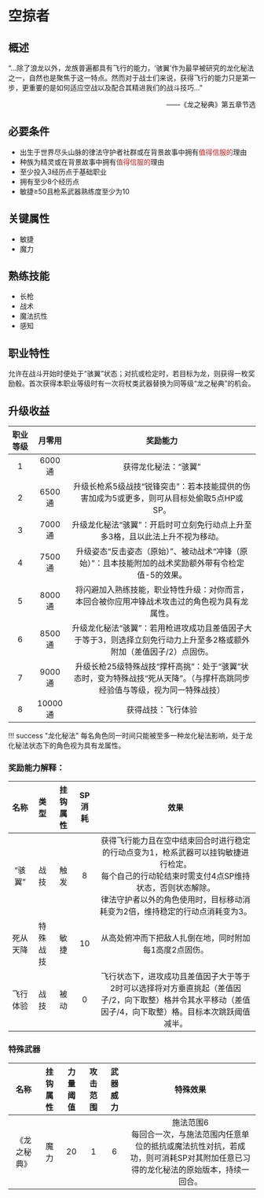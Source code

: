 # 空掠者

## 概述

“…除了浪龙以外，龙族普遍都具有飞行的能力，‘骇翼’作为最早被研究的龙化秘法之一，自然也是聚焦于这一特点。然而对于战士们来说，获得飞行的能力只是第一步，更重要的是如何适应空战以及配合其精进我们的战斗技巧…”
<div align="right">——《龙之秘典》第五章节选</div>

## 必要条件

* 出生于世界尽头山脉的律法守护者社群或在背景故事中拥有<font color="#B22222">值得信服的</font>理由
* 种族为精灵或在背景故事中拥有<font color="#B22222">值得信服的</font>理由
* 至少投入3经历点于基础职业
* 拥有至少8个经历点
* 敏捷≥50且枪系武器熟练度至少为10

## 关键属性

* 敏捷
* 魔力

## 熟练技能

* 长枪
* 战术
* 魔法抗性
* 感知
  
## 职业特性

允许在战斗开始时便处于“骇翼”状态；对抗或检定时，若目标为龙，则获得一枚奖励骰。首次获得本职业等级时有一次将杖类武器替换为同等级“龙之秘典”的机会。

## 升级收益

职业等级|月零用|奖励能力
:--:|:--:|:--:
1|6000通|获得龙化秘法：“骇翼”
2|6500通|升级长枪系5级战技“锐锋突击”：若本技能提供的伤害加成为5或更多，则可从目标处偷取5点HP或SP。
3|7000通|升级龙化秘法“骇翼”：开启时可立刻免行动点上升至多3格，且以此法上升不视为移动。
4|7500通|升级姿态“反击姿态（原始）”、被动战术“冲锋（原始）”：且本技能附加的战术奖励额外带有令检定值-5的效果。
5|8000通|将闪避加入熟练技能，职业特性升级：对你而言，本回合被你应用冲锋战术攻击过的角色视为具有龙属性。
6|8500通|升级龙化秘法“骇翼”：若用枪进攻成功且差值因子大于等于3，则选择立刻免行动力上升至多2格或额外附加（差值因子/2）点固伤。
7|9000通|升级长枪25级特殊战技“撑杆高挑”：处于“骇翼”状态时，变为特殊战技“死从天降”。（与撑杆高跳同步经验值与等级，视为同一特殊战技）
8|10000通|获得战技：飞行体验

!!! success "龙化秘法"
    每名角色同一时间只能被至多一种龙化秘法影响，处于龙化秘法状态下的角色视为具有龙属性。

### 奖励能力解释：

名称|类型|挂钩属性|SP消耗|效果
:--:|:--:|:--:|:--:|:--:
“骇翼”|战技|触发|8|获得飞行能力且在空中结束回合时进行稳定的行动点变为1，枪系武器可以挂钩敏捷进行检定。<br>每个自己的行动轮结束时需支付4点SP维持状态，否则状态解除。<br>律法守护者以外的角色使用时，目标移动消耗变为2倍，维持稳定的行动点消耗变为3。
死从天降|特殊战技|敏捷|10|从高处俯冲而下把敌人扎倒在地，同时附加每1高度2点固伤。
飞行体验|战技|被动|0|飞行状态下，进攻成功且差值因子大于等于2时可以选择将对方垂直挑起（差值因子/2，向下取整）格并令其水平移动（差值因子/4，向下取整）格。目标本次跳跃阈值减半。

### 特殊武器

名称|挂钩属性|力量阈值|攻击范围|武器威力|特殊效果
:--:|:--:|:--:|:--:|:--:|:--:
《龙之秘典》|魔力|20|1|6|施法范围6<br>每回合一次，与施法范围内任意单位的抵抗或魔法抗性对抗，若成功，则可消耗SP对其附加任意已习得的龙化秘法的原始版本，持续一回合。
